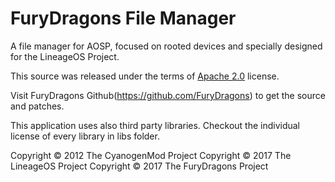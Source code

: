 FuryDragons File Manager
========================

A file manager for AOSP, focused on rooted devices and specially designed
for the LineageOS Project.

This source was released under the terms of
[Apache 2.0](http://www.apache.org/licenses/LICENSE-2.0.html) license.

Visit FuryDragons Github(https://github.com/FuryDragons) to get the source and patches.

This application uses also third party libraries. Checkout the individual
license of every library in libs folder.

Copyright © 2012 The CyanogenMod Project
Copyright © 2017 The LineageOS Project
Copyright © 2017 The FuryDragons Project

